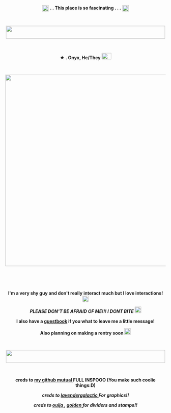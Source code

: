 <p align="center">
  <img width="20" height="20" src="https://github.com/undeadlost/Onyx/assets/160256094/534f191e-b342-44e2-994d-cfe21bfa8f10"  <h1 align="center"> <strong> . . This place is so fascinating . . .</strong> </h1> <img width="20" height="20" src="https://github.com/undeadlost/Onyx/assets/160256094/534f191e-b342-44e2-994d-cfe21bfa8f10"<p align="center"> 



&nbsp; 
<p align="center">
  <img width="500" height="40" src="https://github.com/undeadlost/Onyx/assets/160256094/94d448f7-514b-47d8-b3cb-2229d93fec78">
</p>


&nbsp; 


<p align="center">
 <strong>★ . Onyx, He/They <img width="30" height="20" src="https://github.com/undeadlost/Onyx/assets/160256094/b48268ec-13a4-4eea-b71a-a70aa9684fe2" </strong> 
</p>

&nbsp; 



<p align="center">
  <img width="600" height="600" src="https://github.com/undeadlost/Onyx/assets/160256094/07d7166f-faa8-4a7d-91fe-395c20b26b48">
</p>

&nbsp; 


&nbsp;  
 
<p align="center">
 <strong>I'm a very shy guy and don't really interact much but I love interactions! </strong> <img width="20" height="20" src="https://github.com/undeadlost/Onyx/assets/160256094/bdf8a091-d739-401a-be21-72275295a478"
</p>
<p align="center">
<em>PLEASE DON'T BE AFRAID OF ME!!! I DONT BITE</em> <img width="20" height="20" src="https://github.com/undeadlost/Onyx/assets/160256094/65a34ea4-db4a-45fe-a557-ca5911ebd922"
</p>
<p align="center">
<strong> I also have a  <a href= "https://undeadlost.123guestbook.com/" >guestbook</a> if you what to leave me a little message! </strong>
</p>
<p align="center">
<strong> Also planning on making a rentry soon  </strong> <img width="20" height="20" src="https://github.com/undeadlost/Onyx/assets/160256094/4054259e-add0-431c-b77e-bc76f7980c4f"
</p>

&nbsp;

<p align="center">
  <img width="500" height="40" src="https://github.com/undeadlost/Onyx/assets/160256094/94d448f7-514b-47d8-b3cb-2229d93fec78">
</p>

&nbsp;


<p align="center">
<strong>creds to <a href= "https://github.com/Ovrpheus" >my github mutual </a>   FULL INSPOOO (You make such coolie things:D) </strong>
</p>
<p align="center">
<i>creds to <a href= "https://www.tumblr.com/lavendergalactic" >lavendergalactic </a> For graphics!!</i>
</p>
<p align="center">
<i>creds to <a href= "https://ouija.crd.co/#" >ouija </a> , <a href= "https://goldenkamuy.crd.co/#" >golden </a> for dividers and stamps!!</i>
</p>
